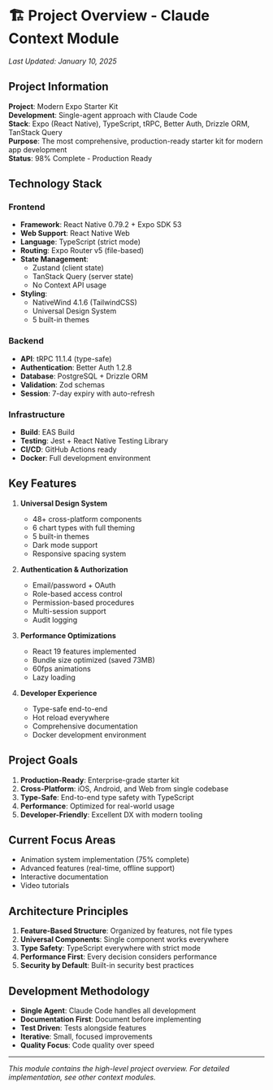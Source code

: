 # 🏗️ Project Overview - Claude Context Module

*Last Updated: January 10, 2025*

## Project Information

**Project**: Modern Expo Starter Kit  
**Development**: Single-agent approach with Claude Code  
**Stack**: Expo (React Native), TypeScript, tRPC, Better Auth, Drizzle ORM, TanStack Query  
**Purpose**: The most comprehensive, production-ready starter kit for modern app development  
**Status**: 98% Complete - Production Ready

## Technology Stack

### Frontend
- **Framework**: React Native 0.79.2 + Expo SDK 53
- **Web Support**: React Native Web
- **Language**: TypeScript (strict mode)
- **Routing**: Expo Router v5 (file-based)
- **State Management**: 
  - Zustand (client state)
  - TanStack Query (server state)
  - No Context API usage
- **Styling**: 
  - NativeWind 4.1.6 (TailwindCSS)
  - Universal Design System
  - 5 built-in themes

### Backend
- **API**: tRPC 11.1.4 (type-safe)
- **Authentication**: Better Auth 1.2.8
- **Database**: PostgreSQL + Drizzle ORM
- **Validation**: Zod schemas
- **Session**: 7-day expiry with auto-refresh

### Infrastructure
- **Build**: EAS Build
- **Testing**: Jest + React Native Testing Library
- **CI/CD**: GitHub Actions ready
- **Docker**: Full development environment

## Key Features

1. **Universal Design System**
   - 48+ cross-platform components
   - 6 chart types with full theming
   - 5 built-in themes
   - Dark mode support
   - Responsive spacing system

2. **Authentication & Authorization**
   - Email/password + OAuth
   - Role-based access control
   - Permission-based procedures
   - Multi-session support
   - Audit logging

3. **Performance Optimizations**
   - React 19 features implemented
   - Bundle size optimized (saved 73MB)
   - 60fps animations
   - Lazy loading

4. **Developer Experience**
   - Type-safe end-to-end
   - Hot reload everywhere
   - Comprehensive documentation
   - Docker development environment

## Project Goals

1. **Production-Ready**: Enterprise-grade starter kit
2. **Cross-Platform**: iOS, Android, and Web from single codebase
3. **Type-Safe**: End-to-end type safety with TypeScript
4. **Performance**: Optimized for real-world usage
5. **Developer-Friendly**: Excellent DX with modern tooling

## Current Focus Areas

- Animation system implementation (75% complete)
- Advanced features (real-time, offline support)
- Interactive documentation
- Video tutorials

## Architecture Principles

1. **Feature-Based Structure**: Organized by features, not file types
2. **Universal Components**: Single component works everywhere
3. **Type Safety**: TypeScript everywhere with strict mode
4. **Performance First**: Every decision considers performance
5. **Security by Default**: Built-in security best practices

## Development Methodology

- **Single Agent**: Claude Code handles all development
- **Documentation First**: Document before implementing
- **Test Driven**: Tests alongside features
- **Iterative**: Small, focused improvements
- **Quality Focus**: Code quality over speed

---

*This module contains the high-level project overview. For detailed implementation, see other context modules.*